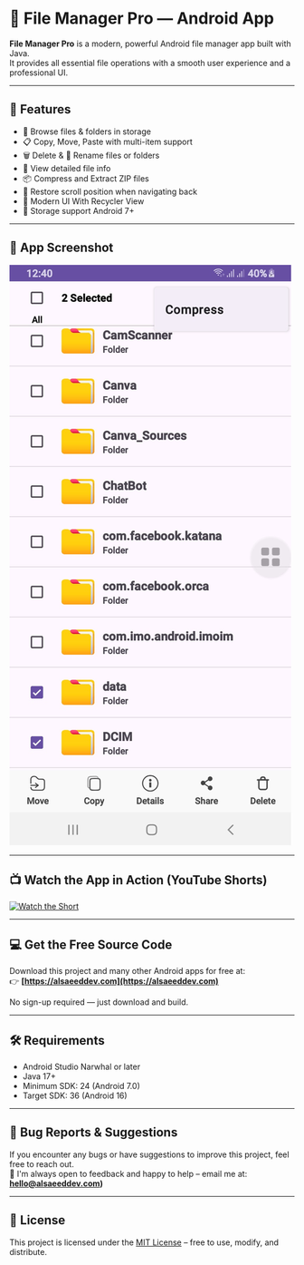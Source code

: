 # 📁 File Manager Pro — Android App

**File Manager Pro** is a modern, powerful Android file manager app built with Java.  
It provides all essential file operations with a smooth user experience and a professional UI.

---

## 🚀 Features

- 📂 Browse files & folders in storage
- 📋 Copy, Move, Paste with multi-item support
- 🗑️ Delete & 📝 Rename files or folders
- 📄 View detailed file info
- 📦 Compress and Extract ZIP files
- 🔁 Restore scroll position when navigating back
- 🔧 Modern UI With Recycler View
- 🔐 Storage support Android 7+

---

## 📸 App Screenshot

![File Manager Pro Screenshot](screenshots/file-manager-preview.jpg)



---



## 📺 Watch the App in Action (YouTube Shorts)

[![Watch the Short](https://img.youtube.com/vi/2fQ4SyCGieY/hqdefault.jpg)](https://www.youtube.com/watch?v=2fQ4SyCGieY)


---

## 💻 Get the Free Source Code

Download this project and many other Android apps for free at:  
👉 **[https://alsaeeddev.com](https://alsaeeddev.com)**

No sign-up required — just download and build.

---

## 🛠️ Requirements

- Android Studio Narwhal or later
- Java 17+
- Minimum SDK: 24 (Android 7.0)
- Target SDK: 36 (Android 16)

---


## 🐛 Bug Reports & Suggestions

If you encounter any bugs or have suggestions to improve this project, feel free to reach out.  
📧 I'm always open to feedback and happy to help – email me at: **hello@alsaeeddev.com)**


---

## 📄 License

This project is licensed under the [MIT License](LICENSE) – free to use, modify, and distribute.


